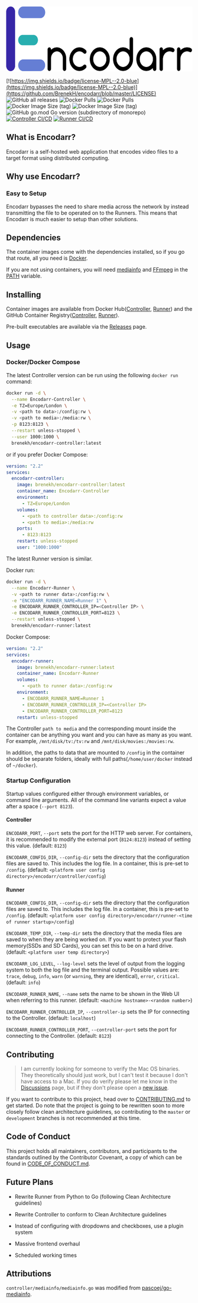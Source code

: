 <p align="center">
  <img src="images/Encodarr-Text-Logo.png" height="175"/>
</p>

[![https://img.shields.io/badge/license-MPL--2.0-blue](https://img.shields.io/badge/license-MPL--2.0-blue)](https://github.com/BrenekH/encodarr/blob/master/LICENSE)
![GitHub all releases](https://img.shields.io/github/downloads/brenekh/encodarr/total?label=github%20downloads)
![Docker Pulls](https://img.shields.io/docker/pulls/brenekh/encodarr-controller?label=controller%20docker%20pulls)
![Docker Pulls](https://img.shields.io/docker/pulls/brenekh/encodarr-runner?label=runner%20docker%20pulls)
![Docker Image Size (tag)](https://img.shields.io/docker/image-size/brenekh/encodarr-controller/latest?label=controller%20image%20size)
![Docker Image Size (tag)](https://img.shields.io/docker/image-size/brenekh/encodarr-runner/latest?label=runner%20image%20size)
![GitHub go.mod Go version (subdirectory of monorepo)](https://img.shields.io/github/go-mod/go-version/brenekh/encodarr?filename=controller%2Fgo.mod)
[![Controller CI/CD](https://github.com/BrenekH/encodarr/actions/workflows/controller.yaml/badge.svg)](https://github.com/BrenekH/encodarr/actions/workflows/controller.yaml)
[![Runner CI/CD](https://github.com/BrenekH/encodarr/actions/workflows/runner.yaml/badge.svg)](https://github.com/BrenekH/encodarr/actions/workflows/runner.yaml)

## What is Encodarr?

Encodarr is a self-hosted web application that encodes video files to a target format using distributed computing.

## Why use Encodarr?
<!-- TODO: Why use Encodarr? (other than easy to setup) -->

### Easy to Setup

Encodarr bypasses the need to share media across the network by instead transmitting the file to be operated on to the Runners.
This means that Encodarr is much easier to setup than other solutions.

## Dependencies

The container images come with the dependencies installed, so if you go that route, all you need is [Docker](https://docs.docker.com/get-docker/).

If you are not using containers, you will need [mediainfo](https://mediaarea.net/en/MediaInfo/Download) and [FFmpeg](https://ffmpeg.org/download.html) in the [PATH](https://en.wikipedia.org/wiki/PATH_(variable)) variable.

## Installing

Container images are available from Docker Hub([Controller](https://hub.docker.com/r/brenekh/encodarr-controller), [Runner](https://hub.docker.com/repository/docker/brenekh/encodarr-runner)) and the GitHub Container Registry([Controller](https://github.com/users/BrenekH/packages/container/package/encodarr-controller), [Runner](https://github.com/users/BrenekH/packages/container/package/encodarr-runner)).

Pre-built executables are available via the [Releases](https://github.com/BrenekH/encodarr/releases/latest) page.

## Usage

### Docker/Docker Compose

The latest Controller version can be run using the following `docker run` command:

```bash
docker run -d \
  --name Encodarr-Controller \
  -e TZ=Europe/London \
  -v <path to data>:/config:rw \
  -v <path to media>:/media:rw \
  -p 8123:8123 \
  --restart unless-stopped \
  --user 1000:1000 \
  brenekh/encodarr-controller:latest
```

or if you prefer Docker Compose:

```yml
version: "2.2"
services:
  encodarr-controller:
    image: brenekh/encodarr-controller:latest
    container_name: Encodarr-Controller
    environment:
      - TZ=Europe/London
    volumes:
      - <path to controller data>:/config:rw
      - <path to media>:/media:rw
    ports:
      - 8123:8123
    restart: unless-stopped
    user: "1000:1000"
```

The latest Runner version is similar.

Docker run:

```bash
docker run -d \
  --name Encodarr-Runner \
  -v <path to runner data>:/config:rw \
  -e "ENCODARR_RUNNER_NAME=Runner 1" \
  -e ENCODARR_RUNNER_CONTROLLER_IP=<Controller IP> \
  -e ENCODARR_RUNNER_CONTROLLER_PORT=8123 \
  --restart unless-stopped \
  brenekh/encodarr-runner:latest
```

Docker Compose:

```yml
version: "2.2"
services:
  encodarr-runner:
    image: brenekh/encodarr-runner:latest
    container_name: Encodarr-Runner
    volumes:
      - <path to runner data>:/config:rw
    environment:
      - ENCODARR_RUNNER_NAME=Runner 1
      - ENCODARR_RUNNER_CONTROLLER_IP=<Controller IP>
      - ENCODARR_RUNNER_CONTROLLER_PORT=8123
    restart: unless-stopped
```

The Controller `path to media` and the corresponding mount inside the container can be anything you want and you can have as many as you want.
For example, `/mnt/disk/tv:/tv:rw` and `/mnt/disk/movies:/movies:rw`.

In addition, the paths to data that are mounted to `/config` in the container should be separate folders, ideally with full paths\(`/home/user/docker` instead of `~/docker`\).

### Startup Configuration

Startup values configured either through environment variables, or command line arguments.
All of the command line variants expect a value after a space (`--port 8123`).

#### Controller

`ENCODARR_PORT`, `--port` sets the port for the HTTP web server.
For containers, it is recommended to modify the external port (`8124:8123`) instead of setting this value.
(default: `8123`)

`ENCODARR_CONFIG_DIR`, `--config-dir` sets the directory that the configuration files are saved to.
This includes the log file.
In a container, this is pre-set to `/config`.
(default: `<platform user config directory>/encodarr/controller/config`)

#### Runner

`ENCODARR_CONFIG_DIR`, `--config-dir` sets the directory that the configuration files are saved to.
This includes the log file.
In a container, this is pre-set to `/config`.
(default: `<platform user config directory>/encodarr/runner-<time of runner startup>/config`)

`ENCODARR_TEMP_DIR`, `--temp-dir` sets the directory that the media files are saved to when they are being worked on.
If you want to protect your flash memory(SSDs and SD Cards), you can set this to be on a hard drive.
(default: `<platform user temp directory>`)

`ENCODARR_LOG_LEVEL`, `--log-level` sets the level of output from the logging system to both the log file and the terminal output.
Possible values are: `trace`, `debug`, `info`, `warn` (or `warning`, they are identical), `error`, `critical`.
(default: `info`)

`ENCODARR_RUNNER_NAME`, `--name` sets the name to be shown in the Web UI when referring to this runner.
(default: `<machine hostname>-<random number>`)

`ENCODARR_RUNNER_CONTROLLER_IP`, `--controller-ip` sets the IP for connecting to the Controller.
(default: `localhost`)

`ENCODARR_RUNNER_CONTROLLER_PORT`, `--controller-port` sets the port for connecting to the Controller.
(default: `8123`)

## Contributing

> I am currently looking for someone to verify the Mac OS binaries.
> They theoretically should just work, but I can't test it because I don't have access to a Mac.
> If you do verify please let me know in the [Discussions](https://github.com/BrenekH/encodarr/discussions) page, but if they don't please open a [new issue](https://github.com/BrenekH/encodarr/issues/new/choose).

If you want to contribute to this project, head over to [CONTRIBUTING.md](CONTRIBUTING.md) to get started.
Do note that the project is going to be rewritten soon to more closely follow clean architecture guidelines, so contributing to the `master` or `development` branches is not recommended at this time.

## Code of Conduct

This project holds all maintainers, contributors, and participants to the standards outlined by the Contributor Covenant, a copy of which can be found in [CODE_OF_CONDUCT.md](CODE_OF_CONDUCT.md).

## Future Plans

* Rewrite Runner from Python to Go (following Clean Architecture guidelines)

* Rewrite Controller to conform to Clean Architecture guidelines

* Instead of configuring with dropdowns and checkboxes, use a plugin system

* Massive frontend overhaul

* Scheduled working times

## Attributions

`controller/mediainfo/mediainfo.go` was modified from [pascoej/go-mediainfo](https://github.com/pascoej/go-mediainfo/blob/509f5adb9998a8fe497be4eed69c73d75161709e/mediainfo.go).
